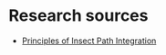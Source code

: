 # Research sources
- [Principles of Insect Path Integration](https://www.sciencedirect.com/science/article/pii/S096098221830530X)
